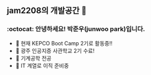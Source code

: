 ## jam2208의 개발공간 👋

<!--
**jam2208/jam2208** is a ✨ _special_ ✨ repository because its `README.md` (this file) appears on your GitHub profile.

Here are some ideas to get you started:

![Static Badge](https://img.shields.io/badge/jam2208-Hello_GitHub-blue)


- 🔭 I’m currently working on ...
- 🌱 I’m currently learning ...
- 👯 I’m looking to collaborate on ...
- 🤔 I’m looking for help with ...
- 💬 Ask me about ...
- 📫 How to reach me: ...
- 😄 Pronouns: ...
- ⚡ Fun fact: ...
-->

###  :octocat: 안녕하세요! 박준우(junwoo park)입니다.
- 🔭 현재 KEPCO Boot Camp 2기로 활동중!!
- 🌱 광주 인공지증 사관학교 2기 수료!
- 👯 기계공학 전공
- 🤔 IT 계열로 이직 준비중
